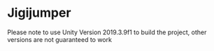 # Jigijumper

Please note to use Unity Version 2019.3.9f1 to build the project, other versions are not guaranteed to work 
